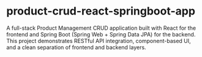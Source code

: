 # product-crud-react-springboot-app
A full-stack Product Management CRUD application built with React for the frontend and Spring Boot (Spring Web + Spring Data JPA) for the backend. This project demonstrates RESTful API integration, component-based UI, and a clean separation of frontend and backend layers.
